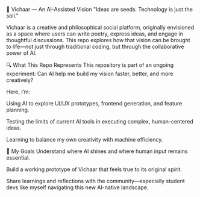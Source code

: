 
🧠 Vichaar — An AI-Assisted Vision
"Ideas are seeds. Technology is just the soil."

Vichaar is a creative and philosophical social platform, originally envisioned as a space where users can write poetry, express ideas, and engage in thoughtful discussions.
This repo explores how that vision can be brought to life—not just through traditional coding, but through the collaborative power of AI.

🔍 What This Repo Represents
This repository is part of an ongoing experiment:
Can AI help me build my vision faster, better, and more creatively?

Here, I’m:

Using AI to explore UI/UX prototypes, frontend generation, and feature planning.

Testing the limits of current AI tools in executing complex, human-centered ideas.

Learning to balance my own creativity with machine efficiency.

🎯 My Goals
Understand where AI shines and where human input remains essential.

Build a working prototype of Vichaar that feels true to its original spirit.

Share learnings and reflections with the community—especially student devs like myself navigating this new AI-native landscape.
